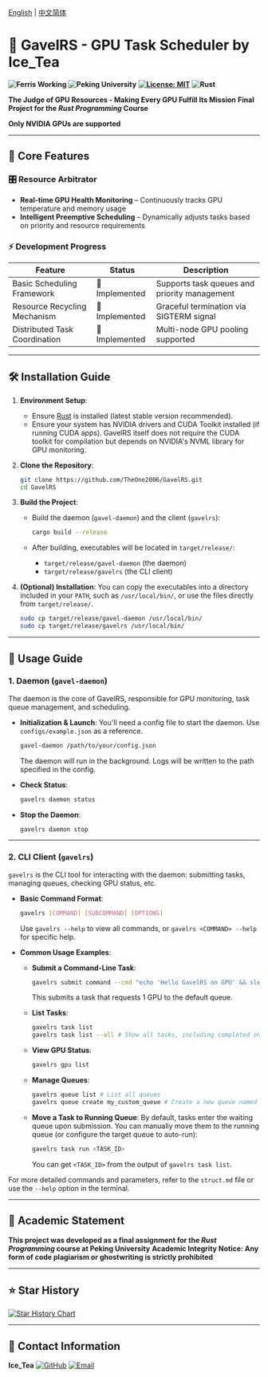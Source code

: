 [English](README.md) | [中文简体](README.zh-CN.md)

# 🦀 GavelRS - GPU Task Scheduler by Ice\_Tea

**![Ferris Working](https://img.shields.io/badge/Rustacean-Approved-ff69b4?logo=rust)**  **![Peking University](https://img.shields.io/badge/%E5%8C%97%E4%BA%AC%E5%A4%A7%E5%AD%A6-PKU-red)**  **[![License: MIT](https://img.shields.io/badge/License-MIT-yellow.svg)](https://opensource.org/licenses/MIT)**  **![Rust](https://img.shields.io/badge/Rust-2021-ff69b4?logo=rust)**

**The Judge of GPU Resources - Making Every GPU Fulfill Its Mission**
**Final Project for the *Rust Programming* Course**

**Only NVIDIA GPUs are supported**

---

## 🚀 Core Features

### 🎛️ Resource Arbitrator

* **Real-time GPU Health Monitoring** – Continuously tracks GPU temperature and memory usage
* **Intelligent Preemptive Scheduling** – Dynamically adjusts tasks based on priority and resource requirements

### ⚡ Development Progress

| Feature                       | Status         | Description                                  |
| ----------------------------- | -------------- | -------------------------------------------- |
| Basic Scheduling Framework    | 🚧 Implemented | Supports task queues and priority management |
| Resource Recycling Mechanism  | 🚧 Implemented | Graceful termination via SIGTERM signal      |
| Distributed Task Coordination | 🚧 Implemented | Multi-node GPU pooling supported             |

---

## 🛠️ Installation Guide

1. **Environment Setup**:

   * Ensure [Rust](https://www.rust-lang.org/tools/install) is installed (latest stable version recommended).
   * Ensure your system has NVIDIA drivers and CUDA Toolkit installed (if running CUDA apps). GavelRS itself does not require the CUDA toolkit for compilation but depends on NVIDIA's NVML library for GPU monitoring.

2. **Clone the Repository**:

   ```bash
   git clone https://github.com/TheOne2006/GavelRS.git
   cd GavelRS
   ```

3. **Build the Project**:

   * Build the daemon (`gavel-daemon`) and the client (`gavelrs`):

     ```bash
     cargo build --release
     ```
   * After building, executables will be located in `target/release/`:

     * `target/release/gavel-daemon` (the daemon)
     * `target/release/gavelrs` (the CLI client)

4. **(Optional) Installation**:
   You can copy the executables into a directory included in your `PATH`, such as `/usr/local/bin/`, or use the files directly from `target/release/`.

   ```bash
   sudo cp target/release/gavel-daemon /usr/local/bin/
   sudo cp target/release/gavelrs /usr/local/bin/
   ```

---

## 📖 Usage Guide

### 1. Daemon (`gavel-daemon`)

The daemon is the core of GavelRS, responsible for GPU monitoring, task queue management, and scheduling.

* **Initialization & Launch**:
  You'll need a config file to start the daemon. Use `configs/example.json` as a reference.

  ```bash
  gavel-daemon /path/to/your/config.json
  ```

  The daemon will run in the background. Logs will be written to the path specified in the config.

* **Check Status**:

  ```bash
  gavelrs daemon status
  ```

* **Stop the Daemon**:

  ```bash
  gavelrs daemon stop
  ```

---

### 2. CLI Client (`gavelrs`)

`gavelrs` is the CLI tool for interacting with the daemon: submitting tasks, managing queues, checking GPU status, etc.

* **Basic Command Format**:

  ```bash
  gavelrs [COMMAND] [SUBCOMMAND] [OPTIONS]
  ```

  Use `gavelrs --help` to view all commands, or `gavelrs <COMMAND> --help` for specific help.

* **Common Usage Examples**:

  * **Submit a Command-Line Task**:

    ```bash
    gavelrs submit command --cmd "echo 'Hello GavelRS on GPU' && sleep 10" --gpu_num 1
    ```

    This submits a task that requests 1 GPU to the default queue.

  * **List Tasks**:

    ```bash
    gavelrs task list
    gavelrs task list --all # Show all tasks, including completed ones
    ```

  * **View GPU Status**:

    ```bash
    gavelrs gpu list
    ```

  * **Manage Queues**:

    ```bash
    gavelrs queue list # List all queues
    gavelrs queue create my_custom_queue # Create a new queue named "my_custom_queue"
    ```

  * **Move a Task to Running Queue**:
    By default, tasks enter the waiting queue upon submission. You can manually move them to the running queue (or configure the target queue to auto-run):

    ```bash
    gavelrs task run <TASK_ID>
    ```

    You can get `<TASK_ID>` from the output of `gavelrs task list`.

For more detailed commands and parameters, refer to the `struct.md` file or use the `--help` option in the terminal.

---

## 📜 Academic Statement

**This project was developed as a final assignment for the *Rust Programming* course at Peking University**
**Academic Integrity Notice: Any form of code plagiarism or ghostwriting is strictly prohibited**

---

## ⭐ Star History

[![Star History Chart](https://api.star-history.com/svg?repos=TheOne2006/GavelRS.git\&type=Date)](https://www.star-history.com/#TheOne2006/GavelRS.git&Date)

---

## 📮 Contact Information

**Ice\_Tea**
[![GitHub](https://img.shields.io/badge/Follow%20Me-GitHub-black?logo=github)](https://github.com/TheOne2006)
[![Email](https://img.shields.io/badge/Any%20Questions-13574662023@163.com-blue?logo=mail.ru)](mailto:13574662023@163.com)